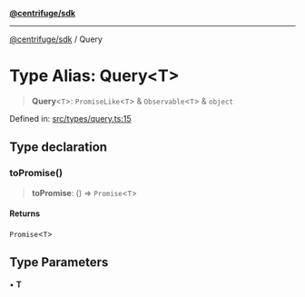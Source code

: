 [**@centrifuge/sdk**](../README.md)

***

[@centrifuge/sdk](../README.md) / Query

# Type Alias: Query\<T\>

> **Query**\<`T`\>: `PromiseLike`\<`T`\> & `Observable`\<`T`\> & `object`

Defined in: [src/types/query.ts:15](https://github.com/centrifuge/centrifuge-sdk/blob/35076f925246b8dbb28e12a5beeb6327f126023f/src/types/query.ts#L15)

## Type declaration

### toPromise()

> **toPromise**: () => `Promise`\<`T`\>

#### Returns

`Promise`\<`T`\>

## Type Parameters

• **T**
